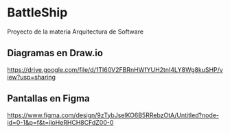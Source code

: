 # BattleShip
Proyecto de la materia Arquitectura de Software

## Diagramas en Draw.io
https://drive.google.com/file/d/1TI60V2FBRnHWfYUH2tnI4LY8Wg8kuSHP/view?usp=sharing

## Pantallas en Figma
https://www.figma.com/design/9zTybJselKO6B5RRebzOtA/Untitled?node-id=0-1&p=f&t=iloHeRHCH8CFdZ00-0
